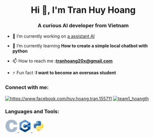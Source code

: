 <h1 align="center">Hi 👋, I'm Tran Huy Hoang</h1>
<h3 align="center">A curious AI developer from Vietnam</h3>

- 🔭 I’m currently working on [a assistant AI](https://huggingface.co/spaces/newbeginners/helloword)

- 🌱 I’m currently learning **How to create a simple local chatbot with python**

- 📫 How to reach me **:tranhoang20x@gmail.com**

- ⚡ Fun fact **:I want to become an overseas student**

<h3 align="left">Connect with me:</h3>
<p align="left">
<a href="https://fb.com/https://www.facebook.com/huy.hoang.tran.155711" target="blank"><img align="center" src="https://raw.githubusercontent.com/rahuldkjain/github-profile-readme-generator/master/src/images/icons/Social/facebook.svg" alt="https://www.facebook.com/huy.hoang.tran.155711" height="30" width="40" /></a>
<a href="https://codeforces.com/profile/team1_hoangth" target="blank"><img align="center" src="https://raw.githubusercontent.com/rahuldkjain/github-profile-readme-generator/master/src/images/icons/Social/codeforces.svg" alt="team1_hoangth" height="30" width="40" /></a>
</p>

<h3 align="left">Languages and Tools:</h3>
<p align="left"> <a href="https://www.cprogramming.com/" target="_blank" rel="noreferrer"> <img src="https://raw.githubusercontent.com/devicons/devicon/master/icons/c/c-original.svg" alt="c" width="40" height="40"/> </a> <a href="https://www.w3schools.com/cpp/" target="_blank" rel="noreferrer"> <img src="https://raw.githubusercontent.com/devicons/devicon/master/icons/cplusplus/cplusplus-original.svg" alt="cplusplus" width="40" height="40"/> </a> <a href="https://www.python.org" target="_blank" rel="noreferrer"> <img src="https://raw.githubusercontent.com/devicons/devicon/master/icons/python/python-original.svg" alt="python" width="40" height="40"/> </a> </p>
